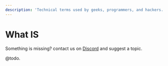 ```yaml
---
description: 'Technical terms used by geeks, programmers, and hackers.'
---
```


# What IS

 Something is missing? contact us on [Discord](https://discord.gg/fZC6hup) and suggest a topic. 

@todo.

